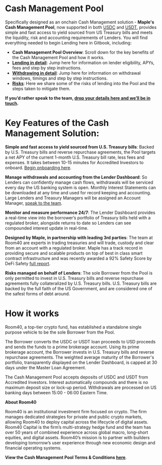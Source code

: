 # Cash Management Pool

Specifically designed as an onchain Cash Management solution - **Maple's Cash Management Pool**, now supported in both [USDC](https://app.maple.finance/#/v2/lend/pool/0xfe119e9c24ab79f1bdd5dd884b86ceea2ee75d92) and [USDT](https://app.maple.finance/#/v2/lend/pool/0xf05681a33a9adf14076990789a89ab3da3f6b536), provides simple and fast access to yield sourced from US Treasury bills and meets the liquidity, risk and accounting requirements of Lenders. You will find everything needed to begin Lending here in Gitbook, including:
* **Cash Management Pool Overview**: Scroll down for the key benefits of the Cash Management Pool and how it works.
* **[Lending in detail](https://maplefinance.gitbook.io/maple/cash-management-pool/lending)**: Jump here for information on lender eligibility, APYs, fees and step by step instructions.
* **[Withdrawing in detail](https://maplefinance.gitbook.io/maple/cash-management-pool/withdrawals)**: Jump here for information on withdrawal windows, timings and step by step instructions.
* **[Risks](https://maplefinance.gitbook.io/maple/cash-management-pool/risks)**: Here we share some of the risks of lending into the Pool and the steps taken to mitigate them.

**If you’d rather speak to the team, [drop your details here and we’ll be in touch](https://form.typeform.com/to/KhVOWR5W#pool_name=Cash%20Management%20USDC).**

# Key Features of the Cash Management Solution:

**Simple and fast access to yield sourced from U.S. Treasury bills**: Backed by U.S. Treasury bills and reverse repurchase agreements, the Pool targets a net APY of the current 1-month U.S. Treasury bill rate, less fees and expenses. It takes between 10-15 minutes for Accredited Investors to onboard. [Begin onboarding here](https://form.typeform.com/to/u3n8Q8ga?#pool=CASHMNGTUSDC).

**Manage withdrawals and accounting from the Lender Dashboard**: So Lenders can confidently manage cash flows, withdrawals will be serviced every day the US banking system is open. Monthly Interest Statements can be downloaded at any time and used for record keeping and accounting. Large Lenders and Treasury Managers will be assigned an Account Manager, [speak to the team](https://form.typeform.com/to/KhVOWR5W#pool_name=Cash%20Management%20USDC).

**Monitor and measure performance 24/7**: The Lender Dashboard provides a real-time view into the borrower’s portfolio of Treasury bills held with a regulated broker, alongside returns to date so Lenders can see compounded interest update in real-time.

**Designed by Maple, in partnership with leading 3rd parties**: The team at Room40 are experts in trading treasuries and will trade, custody and clear from an account with a regulated broker. Maple has a track record in providing secure and scalable products on top of best in class smart contract infrastructure and was recently awarded a 92% Safety Score by DeFi Safety [full report](https://www.defisafety.com/app/pqrs/533).

**Risks managed on behalf of Lenders**: The sole Borrower from the Pool is only permitted to invest in U.S. Treasury bills and reverse repurchase agreements fully collateralized by U.S. Treasury bills. U.S. Treasury bills are backed by the full faith of the US Government, and are considered one of the safest forms of debt around.

# How it works

Room40, a top-tier crypto fund, has established a standalone single purpose vehicle to be the sole Borrower from the Pool.

The Borrower converts the USDC or USDT loan proceeds to USD proceeds  and sends the funds to a prime brokerage account. Using its prime brokerage account, the Borrower invests in U.S. Treasury bills and reverse repurchase agreements. The weighted average maturity of the Borrower's portfolio, transparently displayed on the Lender Dashboard, is capped at 30 days under the Master Loan Agreement.

The Cash Management Pool accepts deposits of USDC and USDT from Accredited Investors. Interest automatically compounds and there is no maximum deposit size or lock-up period. Withdrawals are processed on US banking days between 15:00 - 06:00 Eastern Time. 

**About Room40**

Room40 is an institutional investment firm focused on crypto. The firm manages dedicated strategies for private and public crypto markets, allowing Room40 to deploy capital across the lifecycle of digital assets. Room40 Capital is the firm’s multi-strategy hedge fund and the team has over 50 years of combined experience across global macro, long-short equities, and digital assets. Room40’s mission is to partner with builders developing tomorrow’s user experience through new economic design and financial operating systems.

**View the Cash Management Pool Terms & Conditions [here](https://downloads.eth.maple.finance/docs/legal/abe08ded-5d07-42cf-b435-a0d8d8156ca5/Cash_Mngt_T&C.pdf)**.